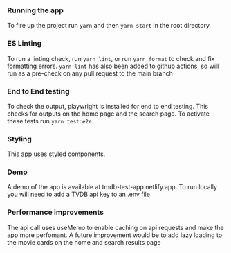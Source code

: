 ### Running the app

To fire up the project run `yarn` and then `yarn start` in the root directory

### ES Linting

To run a linting check, run `yarn lint`, or run `yarn format` to check and fix formatting errors. `yarn lint` has also been added to github actions, so will run as a pre-check on any pull request to the main branch

### End to End testing

To check the output, playwright is installed for end to end testing. This checks for outputs on the home page and the search page. To activate these tests run `yarn test:e2e`

### Styling

This app uses styled components.

### Demo

A demo of the app is available at tmdb-test-app.netlify.app. To run locally you will need to add a TVDB api key to an .env file

### Performance improvements

The api call uses useMemo to enable caching on api requests and make the app more perfomant. A future improvement would be to add lazy loading to the movie cards on the home and search results page
